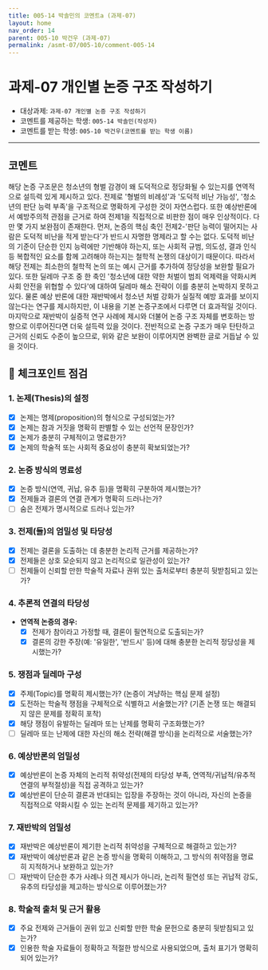 ```yaml
---
title: 005-14 박솔민의 코멘트a (과제-07) 
layout: home
nav_order: 14
parent: 005-10 박건우 (과제-07)
permalink: /asmt-07/005-10/comment-005-14
---
```


# 과제-07 개인별 논증 구조 작성하기

- 대상과제: `과제-07 개인별 논증 구조 작성하기`
- 코멘트를 제공하는 학생: `005-14 박솔민(작성자)` 
- 코멘트를 받는 학생: `005-10 박건우(코멘트를 받는 학생 이름)`  

---

## 코멘트

해당 논증 구조문은 청소년의 형벌 감경이 왜 도덕적으로 정당화될 수 있는지를 연역적으로 설득력 있게 제시하고 있다. 전제로 '형벌의 비례성'과 '도덕적 비난 가능성', '청소년의 판단 능력 부족'을 구조적으로 명확하게 구성한 것이 자연스럽다. 또한 예상반론에서 예방주의적 관점을 근거로 하여 전제1을 직접적으로 비판한 점이 매우 인상적이다.
다만 몇 가지 보완점이 존재한다. 먼저, 논증의 핵심 축인 전제2-'판단 능력이 떨어지는 사람은 도덕적 비난을 적게 받는다'가 반드시 자명한 명제라고 할 수는 없다. 도덕적 비난의 기준이 단순한 인지 능력에만 기반해야 하는지, 또는 사회적 규범, 의도성, 결과 인식 등 복합적인 요소를 함께 고려해야 하는지는 철학적 논쟁의 대상이기 때문이다. 따라서 해당 전제는 최소한의 철학적 논의 또는 예시 근거를 추가하여 정당성을 보완할 필요가 있다.
또한 딜레마 구조 중 한 축인 '청소년에 대한 약한 처벌이 범죄 억제력을 약화시켜 사회 안전을 위협할 수 있다'에 대하여 딜레마 해소 전략이 이를 충분히 논박하지 못하고 있다. 물론 예상 반론에 대한 재반박에서 청소년 처벌 강화가 실질적 예방 효과를 보이지 않는다는 연구를 제시하지만, 이 내용을 기본 논증구조에서 다루면 더 효과적일 것이다.
마지막으로 재반박이 실증적 연구 사례에 제시와 더불어 논증 구조 자체를 변호하는 방향으로 이루어진다면 더욱 설득력 있을 것이다. 전반적으로 논증 구조가 매우 탄탄하고 근거의 신뢰도 수준이 높으므로, 위와 같은 보완이 이루어지면 완벽한 글로 거듭날 수 있을 것이다.

## 📌 체크포인트 점검

### **1. 논제(Thesis)의 설정**
- [x] 논제는 명제(proposition)의 형식으로 구성되었는가?
- [x] 논제는 참과 거짓을 명확히 판별할 수 있는 선언적 문장인가?
- [x] 논제가 충분히 구체적이고 명료한가?
- [x] 논제의 학술적 또는 사회적 중요성이 충분히 확보되었는가?

### **2. 논증 방식의 명료성**
- [x] 논증 방식(연역, 귀납, 유추 등)을 명확히 구분하여 제시했는가?
- [x] 전제들과 결론의 연결 관계가 명확히 드러나는가?
- [ ] 숨은 전제가 명시적으로 드러나 있는가?

### **3. 전제(들)의 엄밀성 및 타당성**
- [x] 전제는 결론을 도출하는 데 충분한 논리적 근거를 제공하는가?
- [x] 전제들은 상호 모순되지 않고 논리적으로 일관성이 있는가?
- [ ] 전제들이 신뢰할 만한 학술적 자료나 권위 있는 출처로부터 충분히 뒷받침되고 있는가?

### **4. 추론적 연결의 타당성**
- **연역적 논증의 경우:**
  - [x] 전제가 참이라고 가정할 때, 결론이 필연적으로 도출되는가?
  - [x] 결론의 강한 주장(예: '유일한', '반드시' 등)에 대해 충분한 논리적 정당성을 제시했는가?

 ### **5. 쟁점과 딜레마 구성**
- [x] 주제(Topic)를 명확히 제시했는가? (논증이 겨냥하는 핵심 문제 설정)
- [x] 도전하는 학술적 쟁점을 구체적으로 식별하고 서술했는가? (기존 논쟁 또는 해결되지 않은 문제를 정확히 포착)
- [x] 해당 쟁점이 유발하는 딜레마 또는 난제를 명확히 구조화했는가?
- [ ] 딜레마 또는 난제에 대한 자신의 해소 전략(해결 방식)을 논리적으로 서술했는가?

### **6. 예상반론의 엄밀성**
- [x] 예상반론이 논증 자체의 논리적 취약성(전제의 타당성 부족, 연역적/귀납적/유추적 연결의 부적절성)을 직접 공격하고 있는가?
- [x] 예상반론이 단순히 결론과 반대되는 입장을 주장하는 것이 아니라, 자신의 논증을 직접적으로 약화시킬 수 있는 논리적 문제를 제기하고 있는가?

### **7. 재반박의 엄밀성**
- [x] 재반박은 예상반론이 제기한 논리적 취약성을 구체적으로 해결하고 있는가?
- [x] 재반박이 예상반론과 같은 논증 방식을 명확히 이해하고, 그 방식의 취약점을 명료히 지적하거나 보완하고 있는가?
- [ ] 재반박이 단순한 추가 사례나 의견 제시가 아니라, 논리적 필연성 또는 귀납적 강도, 유추의 타당성을 제고하는 방식으로 이루어졌는가?

### **8. 학술적 출처 및 근거 활용**
- [x] 주요 전제와 근거들이 권위 있고 신뢰할 만한 학술 문헌으로 충분히 뒷받침되고 있는가?
- [x] 인용한 학술 자료들이 정확하고 적절한 방식으로 사용되었으며, 출처 표기가 명확히 되어 있는가?
